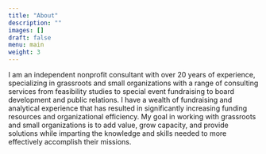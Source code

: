 ```yaml
---
title: "About"
description: ""
images: []
draft: false
menu: main
weight: 3
---
```


I am an independent nonprofit consultant with over 20 years of experience, specializing in grassroots and small organizations with a range of consulting services from feasibility studies to special event fundraising to board development and public relations. I have a wealth of fundraising and analytical experience that has resulted in significantly increasing funding resources and organizational efficiency. My goal in working with grassroots and small organizations is to add value, grow capacity, and provide solutions while imparting the knowledge and skills needed to more effectively accomplish their missions.